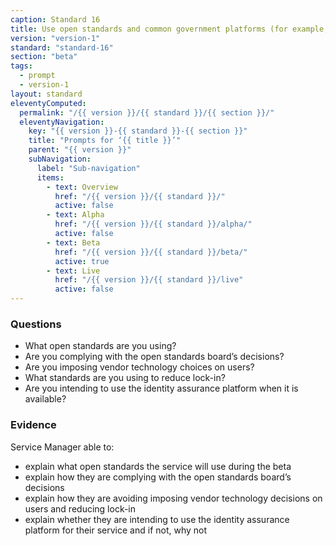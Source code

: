 ```yaml
---
caption: Standard 16
title: Use open standards and common government platforms (for example, identity assurance) where available.
version: "version-1"
standard: "standard-16"
section: "beta"
tags:
  - prompt
  - version-1
layout: standard
eleventyComputed:
  permalink: "/{{ version }}/{{ standard }}/{{ section }}/"
  eleventyNavigation:
    key: "{{ version }}-{{ standard }}-{{ section }}"
    title: "Prompts for ‘{{ title }}’"
    parent: "{{ version }}"
    subNavigation:
      label: "Sub-navigation"
      items:
        - text: Overview
          href: "/{{ version }}/{{ standard }}/"
          active: false
        - text: Alpha
          href: "/{{ version }}/{{ standard }}/alpha/"
          active: false
        - text: Beta
          href: "/{{ version }}/{{ standard }}/beta/"
          active: true
        - text: Live
          href: "/{{ version }}/{{ standard }}/live"
          active: false
---
```


### Questions

- What open standards are you using?
- Are you complying with the open standards board’s decisions?
- Are you imposing vendor technology choices on users?
- What standards are you using to reduce lock-in?
- Are you intending to use the identity assurance platform when it is available?

### Evidence

Service Manager able to:

- explain what open standards the service will use during the beta
- explain how they are complying with the open standards board’s decisions
- explain how they are avoiding imposing vendor technology decisions on users and reducing lock-in
- explain whether they are intending to use the identity assurance platform for their service and if not, why not
